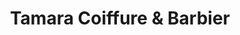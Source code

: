 ---
title: "Tamara Coiffure & Barbier"
url: /neuchatel/tamara-coiffure-und-barbier/
shop: Friseur
---